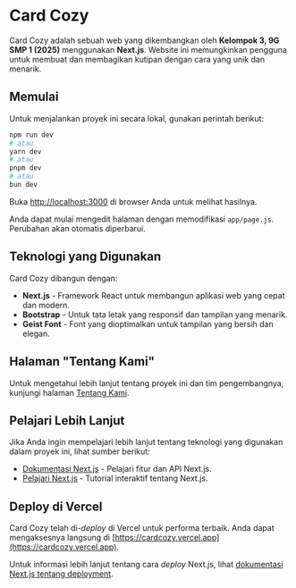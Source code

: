 # Card Cozy

Card Cozy adalah sebuah web yang dikembangkan oleh **Kelompok 3, 9G SMP 1 (2025)** menggunakan **Next.js**. Website ini memungkinkan pengguna untuk membuat dan membagikan kutipan dengan cara yang unik dan menarik.

## Memulai

Untuk menjalankan proyek ini secara lokal, gunakan perintah berikut:

```bash
npm run dev
# atau
yarn dev
# atau
pnpm dev
# atau
bun dev
```

Buka [http://localhost:3000](http://localhost:3000) di browser Anda untuk melihat hasilnya.

Anda dapat mulai mengedit halaman dengan memodifikasi `app/page.js`. Perubahan akan otomatis diperbarui.

## Teknologi yang Digunakan

Card Cozy dibangun dengan:
- **Next.js** - Framework React untuk membangun aplikasi web yang cepat dan modern.
- **Bootstrap** - Untuk tata letak yang responsif dan tampilan yang menarik.
- **Geist Font** - Font yang dioptimalkan untuk tampilan yang bersih dan elegan.

## Halaman "Tentang Kami"

Untuk mengetahui lebih lanjut tentang proyek ini dan tim pengembangnya, kunjungi halaman [Tentang Kami](https://cardcozy.vercel.app/about).

## Pelajari Lebih Lanjut

Jika Anda ingin mempelajari lebih lanjut tentang teknologi yang digunakan dalam proyek ini, lihat sumber berikut:

- [Dokumentasi Next.js](https://nextjs.org/docs) - Pelajari fitur dan API Next.js.
- [Pelajari Next.js](https://nextjs.org/learn) - Tutorial interaktif tentang Next.js.

## Deploy di Vercel

Card Cozy telah di-*deploy* di Vercel untuk performa terbaik. Anda dapat mengaksesnya langsung di [https://cardcozy.vercel.app](https://cardcozy.vercel.app).

Untuk informasi lebih lanjut tentang cara *deploy* Next.js, lihat [dokumentasi Next.js tentang deployment](https://nextjs.org/docs/app/building-your-application/deploying).

